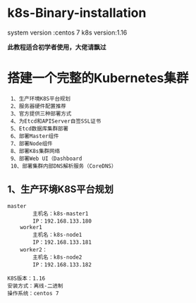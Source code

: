 # k8s-Binary-installation
system version :centos 7   k8s version:1.16 

**此教程适合初学者使用，大佬请飘过**


# 搭建一个完整的Kubernetes集群

```
 1、生产环境K8S平台规划  
 2、服务器硬件配置推荐  
 3、官方提供三种部署方式  
 4、为Etcd和APIServer自签SSL证书  
 5、Etcd数据库集群部署  
 6、部署Master组件  
 7、部署Node组件  
 8、部署K8s集群网络  
 9、部署Web UI（Dashboard  
 10、部署集群内部DNS解析服务（CoreDNS）  
```

## 1、生产环境K8S平台规划
```
master  
		主机名：k8s-master1  
		IP：192.168.133.180  
	worker1  
		主机名：k8s-node1  
		IP：192.168.133.181  
	worker2： 
		主机名：k8s-node2  
		IP：192.168.133.182  

K8S版本：1.16  
安装方式：离线-二进制  
操作系统：centos 7  
```






